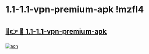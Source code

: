 # 1.1-1.1-vpn-premium-apk !mzfl4

# <h2><a href="https://slg221.esa.edu.pl?title=1.1-1.1-vpn-premium-apk&ref=mzfl4">🔗👉 🔴 1.1-1.1-vpn-premium-apk</a></h2>

[![acn](https://github.com/user-attachments/assets/0f9c940e-d8b0-45ae-aac7-cd30a18b3e1c)](https://slg221.esa.edu.pl?title=1.1-1.1-vpn-premium-apk&ref=mzfl4)

